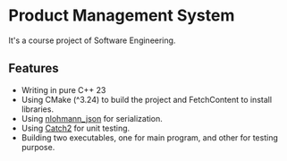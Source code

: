 # Product Management System

It's a course project of Software Engineering.

## Features
- Writing in pure C++ 23
- Using CMake (^3.24) to build the project and FetchContent to install libraries.
- Using [nlohmann_json](https://github.com/nlohmann/json.git) for serialization.
- Using [Catch2](https://github.com/catchorg/Catch2.git) for unit testing.
- Building two executables, one for main program, and other for testing purpose.
